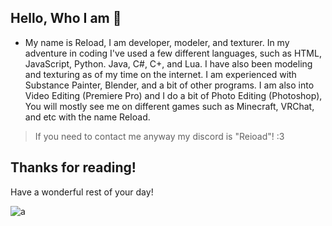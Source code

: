 ## Hello, Who I am 👋

* My name is ReIoad, I am developer, modeler, and texturer. In my adventure in coding I've used a few different languages, such as HTML, JavaScript, Python. Java, C#, C+, and Lua. I have also been modeling and texturing as of my time on the internet. I am experienced with Substance Painter, Blender, and a bit of other programs. I am also into Video Editing (Premiere Pro) and I do a bit of Photo Editing (Photoshop), You will mostly see me on different games such as Minecraft, VRChat, and etc with the name ReIoad.
> If you need to contact me anyway my discord is "Reioad"! :3
## Thanks for reading!
Have a wonderful rest of your day!

![a](https://44.media.tumblr.com/0de741398979515edd473ae812fda007/tumblr_on4utyggrv1vhlqouo1_500.gif)
